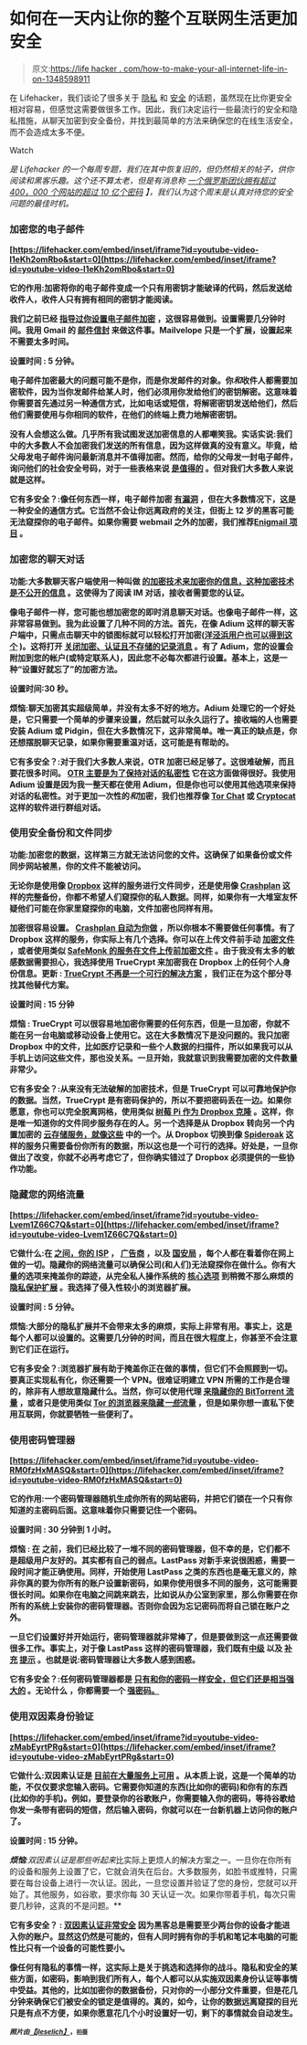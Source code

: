 # 如何在一天内让你的整个互联网生活更加安全

> 原文:[https://life hacker . com/how-to-make-your-all-internet-life-in-on-1348598911](https://lifehacker.com/how-to-make-your-entire-internet-life-more-secure-in-on-1348598911)

在 Lifehacker，我们谈论了很多关于 [隐私](http://lifehacker.com/tag/privacy) 和 [安全](http://lifehacker.com/tag/security) 的话题，虽然现在比你更安全相对容易，但感觉这需要做很多工作。因此，我们决定运行一些最流行的安全和隐私措施，从聊天加密到安全备份，并找到最简单的方法来确保您的在线生活安全，而不会造成太多不便。

Watch

[](http://lifehacker.com/tag/blast-from-the-past)**是 Lifehacker 的一个每周专题，我们在其中恢复旧的，但仍然相关的帖子，供你阅读和黑客乐趣。这个还不算太老，但是有消息称* [*一个俄罗斯团伙拥有超过 400，000 个网站的超过 10 亿个密码*](https://lifehacker.com/hackers-reportedly-collect-over-a-billion-passwords-1616562955) *】，我们认为这个周末是认真对待您的安全问题的最佳时机。** 

### **加密您的电子邮件**

 **[https://lifehacker.com/embed/inset/iframe?id=youtube-video-l1eKh2omRbo&start=0](https://lifehacker.com/embed/inset/iframe?id=youtube-video-l1eKh2omRbo&start=0)** 

****它的作用**:加密将你的电子邮件变成一个只有用密钥才能破译的代码，然后发送给收件人，收件人只有拥有相同的密钥才能阅读。**

**我们之前已经 [指导过你设置电子邮件加密](https://lifehacker.com/how-to-encrypt-your-email-and-keep-your-conversations-p-1133495744) ，这很容易做到。设置需要几分钟时间。我用 Gmail 的 [邮件信封](http://www.mailvelope.com/) 来做这件事。Mailvelope 只是一个扩展，设置起来不需要太多时间。**

****设置时间** : 5 分钟。**

**电子邮件加密最大的问题可能不是你，而是你发邮件的对象。你*和*收件人都需要加密软件，因为当你发邮件给某人时，他们必须用你发给他们的密钥解密。这意味着你需要首先通过另一种通信方式，比如电话或短信，将解密密钥发送给他们，然后他们需要使用与你相同的软件，在他们的终端上费力地解密密钥。**

**没有人会想这么做。几乎所有我试图发送加密信息的人都嘲笑我。实话实说:我们中的大多数人不会加密我们发送的所有信息，因为这样做真的没有意义。毕竟，给父母发电子邮件询问最新消息并不值得加密。然而，给你的父母发一封电子邮件，询问他们的社会安全号码，对于一些表格来说 [是值得的](https://lifehacker.com/from-saucy-pics-to-passwords-how-to-share-sensitive-in-5910408) 。但对我们大多数人来说就是这样。**

**它有多安全？:像任何东西一样，电子邮件加密 [有漏洞](http://www.nytimes.com/2012/02/15/technology/researchers-find-flaw-in-an-online-encryption-method.html?pagewanted=all) ，但在大多数情况下，这是一种安全的通信方式。它当然不会让你远离政府的关注，但街上 12 岁的黑客可能无法窥探你的电子邮件。如果你需要 webmail 之外的加密，我们推荐[Enigmail 项目](https://www.enigmail.net/home/index.php) 。**

### **加密您的聊天对话**

****功能**:大多数聊天客户端使用一种叫做 [的加密技术来加密你的信息，这种加密技术是不公开的信息](https://adium.im/help/pgs/AdvancedFeatures-OTREncryption.html) 。这使得为了阅读 IM 对话，接收者需要您的认证。**

**像电子邮件一样，您可能也想加密您的即时消息聊天对话。也像电子邮件一样，这非常容易做到。我为此设置了几种不同的方法。首先，在像 Adium 这样的聊天客户端中，只需点击聊天中的锁图标就可以轻松打开加密[(](https://adium.im/help/pgs/AdvancedFeatures-OTREncryption.html)[洋泾浜用户也可以得到这个](https://securityinabox.org/en/pidgin_main) )。这将打开 [关闭加密、认证且不存储的记录消息](http://www.cypherpunks.ca/otr/) 。有了 Adium，您的设置会附加到您的帐户(或特定联系人)，因此您不必每次都进行设置。基本上，这是一种“设置好就忘了”的加密方法。**

****设置时间:30 秒。****

****烦恼**:聊天加密其实超级简单，并没有太多不好的地方。Adium 处理它的一个好处是，它只需要一个简单的步骤来设置，然后就可以永久运行了。接收端的人也需要安装 Adium 或 Pidgin，但在大多数情况下，这非常简单。唯一真正的缺点是，你还想摆脱聊天记录，如果你需要重温对话，这可能是有帮助的。**

**它有多安全？:对于我们大多数人来说，OTR 加密已经足够了。这很难破解，而且要花很多时间。 [OTR 主要是为了保持对话的私密性](http://en.wikipedia.org/wiki/Off-the-Record_Messaging) 它在这方面做得很好。我使用 Adium 设置是因为我一整天都在使用 Adium，但是你也可以使用其他选项来保持对话的私密性。对于更加一次性的*和*加密，我们也推荐像 [Tor Chat](https://lifehacker.com/torchat-is-an-easy-to-use-anonymous-and-encrypted-chat-5919523) 或 [Cryptocat](http://lifehacker.com/cryptocat-creates-an-encrypted-disposable-chatroom-on-5828978) 这样的软件进行群组对话。**

### **使用安全备份和文件同步**

****功能**:加密您的数据，这样第三方就无法访问您的文件。这确保了如果备份或文件同步网站被黑，你的文件不能被访问。**

**无论你是使用像 [Dropbox](https://www.dropbox.com) 这样的服务进行文件同步，还是使用像 [Crashplan](http://www.crashplan.com/) 这样的完整备份，你都不希望人们窥探你的私人数据。同样，如果你有一大堆室友怀疑他们可能在你家里窥探你的电脑，文件加密也同样有用。**

**加密很容易设置。 [Crashplan 自动为你做](https://lifehacker.com/set-up-an-automated-bulletproof-file-back-up-solution-5787572) ，所以你根本不需要做任何事情。有了 Dropbox 这样的服务，你实际上有几个选择。你可以在上传文件前手动 [加密文件](http://lifehacker.com/how-to-add-a-second-layer-of-encryption-to-dropbox-upd-5794486) ，或者使用类似 [SafeMonk 的服务在文件上传前加密文件](http://lifehacker.com/safemonk-encrypts-your-files-before-sending-them-to-dro-908266769) 。由于我没有太多的敏感数据需要担心，我选择使用 TrueCrypt 来加密我在 Dropbox 上的任何个人身份信息。**更新** : [TrueCrypt 不再是一个可行的解决方案](http://arstechnica.com/security/2014/05/truecrypt-is-not-secure-official-sourceforge-page-abruptly-warns/) ，我们正在为这个部分寻找其他替代方案。**

****设置时间** : 15 分钟**

****烦恼** : TrueCrypt 可以很容易地加密你需要的任何东西，但是一旦加密，你就不能在另一台电脑或移动设备上使用它。这在大多数情况下是没问题的。我只加密 Dropbox 中的文件，比如医疗记录和一些个人数据的扫描件，所以如果我可以从手机上访问这些文件，那也没关系。一旦开始，我就意识到我需要加密的文件数量非常少。**

**它有多安全？:从来没有无法破解的加密技术，但是 TrueCrypt 可以可靠地保护你的数据。当然，TrueCrypt 是有密码保护的，所以不要把密码丢在一边。如果你愿意，你也可以完全脱离网格，使用类似 [树莓 Pi 作为 Dropbox 克隆](https://lifehacker.com/roll-your-own-dropbox-clone-with-a-raspberry-pi-and-bit-1177788866) 。这样，你是唯一知道你的文件同步服务存在的人。另一个选择是从 Dropbox 转向另一个内置加密的 [云存储服务，就像这些](http://lifehacker.com/the-best-cloud-storage-services-that-protect-your-priva-729639300) 中的一个。从 Dropbox 切换到像 [Spideroak](https://spideroak.com/) 这样的服务只需要备份你所有的数据，所以这也是一个可行的选择。好处是，一旦你做出了改变，你就不必再考虑它了，但你确实错过了 Dropbox 必须提供的一些协作功能。**

### **隐藏您的网络流量**

 **[https://lifehacker.com/embed/inset/iframe?id=youtube-video-Lvem1Z66C7Q&start=0](https://lifehacker.com/embed/inset/iframe?id=youtube-video-Lvem1Z66C7Q&start=0)** 

****它做什么**:在 [之间，你的 ISP](https://lifehacker.com/how-can-i-prevent-my-isp-from-tracking-my-every-move-5923017) ， [广告商](http://lifehacker.com/everyones-trying-to-track-what-you-do-on-the-web-heres-5887140) ，以及 [国安局](http://lifehacker.com/what-the-nsa-spying-scandal-means-to-you-511808090) ，每个人都在看着你在网上做的一切。隐藏你的网络流量可以确保公司(和人们)无法窥探你在做什么。你有大量的选项来掩盖你的踪迹，从完全私人操作系统的 [核心选项](http://lifehacker.com/browse-like-bond-use-any-computer-without-leaving-a-tr-5916551) 到稍微不那么麻烦的 [隐私保护扩展](http://lifehacker.com/the-best-browser-extensions-that-protect-your-privacy-479408034) 。我选择了侵入性较小的浏览器扩展。**

****设置时间** : 5 分钟。**

**烦恼:大部分的隐私扩展并不会带来太多的麻烦，实际上非常有用。事实上，这是每个人都可以设置的。这需要几分钟的时间，而且在很大程度上，你甚至不会注意到它们正在运行。**

**它有多安全？:浏览器扩展有助于掩盖你正在做的事情，但它们不会照顾到一切。要真正实现私有化，你还需要一个 VPN。很难证明建立 VPN 所需的工作是合理的，除非有人想故意隐藏什么。当然，你可以使用代理 [来隐藏你的 BitTorrent 流量](https://lifehacker.com/how-to-completely-anonymize-your-bittorrent-traffic-wit-5863380) ，或者只是使用类似 [Tor 的浏览器来隐藏*一些*流量](https://www.torproject.org/about/overview.html.en) ，但是如果你想一直私下使用互联网，你就要牺牲一些便利了。**

### **使用密码管理器**

 **[https://lifehacker.com/embed/inset/iframe?id=youtube-video-RM0fzHxMASQ&start=0](https://lifehacker.com/embed/inset/iframe?id=youtube-video-RM0fzHxMASQ&start=0)** 

****它的作用**:一个密码管理器随机生成你所有的网站密码，并把它们锁在一个只有你知道的主密码后面。这意味着你只需要记住一个密码。**

****设置时间** : 30 分钟到 1 小时。**

****烦恼** : [在](https://lifehacker.com/which-password-manager-is-the-most-secure-5944969) 之前，我们已经比较了一堆不同的密码管理器，但不幸的是，它们都不是超级用户友好的。其实都有自己的弱点。LastPass 对新手来说很困惑，需要一段时间才能正确使用。同样，开始使用 LastPass 之类的东西也是毫无意义的，除非你真的要为你所有的账户设置新密码，如果你使用很多不同的服务，这可能需要很长时间。如果你在电脑之间跳来跳去，比如说从办公室到家里，那么你需要在你所有的系统上安装你的密码管理器。否则你会因为忘记密码而将自己锁在账户之外。**

**一旦它们设置好并开始运行，密码管理器就非常棒了，但是要做到这一点还需要做很多工作。事实上，对于像 LastPass 这样的密码管理器，我们既有[中级](http://lifehacker.com/the-intermediate-guide-to-mastering-passwords-with-last-5645162) 以及 [补充](http://lifehacker.com/more-settings-you-should-enable-to-make-your-lastpass-a-5933271) [提示](https://lifehacker.com/how-to-build-a-nearly-hack-proof-password-system-with-5879117) 。也就是说:密码管理器让大多数人感到困惑。**

**它有多安全？:任何密码管理器都是 [只有和你的密码一样安全，但它们还是相当强大的](https://lifehacker.com/which-password-manager-is-the-most-secure-5944969) 。无论什么 ，你都需要一个 [强密码。](https://lifehacker.com/your-clever-password-tricks-arent-protecting-you-from-t-5937303)**

### **使用双因素身份验证**

 **[https://lifehacker.com/embed/inset/iframe?id=youtube-video-zMabEyrtPRg&start=0](https://lifehacker.com/embed/inset/iframe?id=youtube-video-zMabEyrtPRg&start=0)** 

****它做什么**:双因素认证是 [目前在大量服务上可用](https://lifehacker.com/heres-everywhere-you-should-enable-two-factor-authentic-5938565) 。从本质上说，这是一个简单的功能，不仅仅要求您输入密码。它需要你知道的东西(比如你的密码)和你有的东西(比如你的手机)。例如，要登录你的谷歌账户，你需要输入你的密码，等待谷歌给你发一条带有密码的短信，然后输入密码，你就可以在一台新机器上访问你的账户了。**

****设置时间** : 15 分钟。**

****烦恼**:双因素认证是那些*听起来*比实际上更烦人的解决方案之一。一旦你在你所有的设备和服务上设置了它，它就会消失在后台。大多数服务，如脸书或推特，只需要在每台设备上进行一次认证。因此，一旦您设置并验证了您的身份，您就可以开始了。其他服务，如谷歌，要求你每 30 天认证一次。如果你带着手机，每次只需要几秒钟，这真的不是问题。**

**它有多安全？ : [双因素认证非常安全](https://lifehacker.com/please-turn-on-two-factor-authentication-5932700) 因为黑客总是需要至少两台你的设备才能进入你的账户。显然这仍然是可能的，但有人同时拥有你的手机和笔记本电脑的可能性比只有一个设备的可能性要小。**

**像任何有隐私的事情一样，这实际上是关于挑选和选择你的战斗。隐私和安全的某些方面，如密码，影响到我们所有人，每个人都可以从实施双因素身份认证等事情中受益。其他的，比如加密你的数据备份，只对你的一小部分文件重要，但是花几分钟来确保它们被安全的锁定是值得的。真的，如今，让你的数据远离窥探的目光只是有点不方便，如果你愿意花几个小时设置好一切，剩下的事情就会自动发生。**

***<small>照片由</small>*[*<small>【jleselich】</small>*](http://commons.wikimedia.org/wiki/File:Stoppuhr_digital.jpg)<small>，<small>拍摄</small></small>**